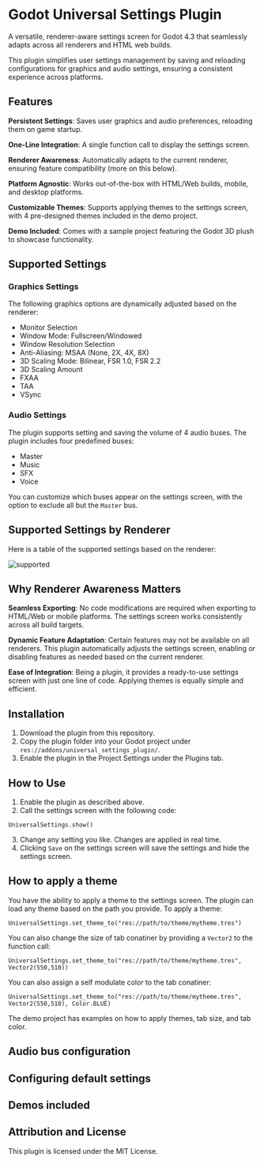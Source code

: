 # Godot Universal Settings Plugin

A versatile, renderer-aware settings screen for Godot 4.3 that seamlessly adapts across all renderers 
and HTML web builds.

This plugin simplifies user settings management by saving and reloading configurations for graphics 
and audio settings, ensuring a consistent experience across platforms.

## Features

**Persistent Settings**: Saves user graphics and audio preferences, reloading them on game startup.

**One-Line Integration**: A single function call to display the settings screen.

**Renderer Awareness**: Automatically adapts to the current renderer, ensuring feature compatibility (more on this below).

**Platform Agnostic**: Works out-of-the-box with HTML/Web builds, mobile, and desktop platforms.

**Customizable Themes**: Supports applying themes to the settings screen, with 4 pre-designed themes included in the demo project.

**Demo Included**: Comes with a sample project featuring the Godot 3D plush to showcase functionality.

## Supported Settings

### Graphics Settings

The following graphics options are dynamically adjusted based on the renderer:

- Monitor Selection
- Window Mode: Fullscreen/Windowed
- Window Resolution Selection
- Anti-Aliasing: MSAA (None, 2X, 4X, 8X)
- 3D Scaling Mode: Bilinear, FSR 1.0, FSR 2.2
- 3D Scaling Amount
- FXAA
- TAA
- VSync

### Audio Settings

The plugin supports setting and saving the volume of 4 audio buses. The plugin includes four predefined buses:

- Master
- Music
- SFX
- Voice

You can customize which buses appear on the settings screen, with the option to exclude all but the `Master` bus.

## Supported Settings by Renderer

Here is a table of the supported settings based on the renderer:

![supported](https://github.com/user-attachments/assets/a79b268c-8951-4b01-8048-0be181473e0d)


## Why Renderer Awareness Matters

**Seamless Exporting**:
No code modifications are required when exporting to HTML/Web or mobile platforms. The settings screen works consistently across all build targets.

**Dynamic Feature Adaptation**:
Certain features may not be available on all renderers. This plugin automatically adjusts the settings screen, enabling or disabling features as needed based on the current renderer.

**Ease of Integration**:
Being a plugin, it provides a ready-to-use settings screen with just one line of code. Applying themes is equally simple and efficient.

## Installation

1. Download the plugin from this repository.
2. Copy the plugin folder into your Godot project under `res://addons/universal_settings_plugin/`.
3. Enable the plugin in the Project Settings under the Plugins tab.

## How to Use 

1. Enable the plugin as described above.
2. Call the settings screen with the following code:
```gdscript
UniversalSettings.show()
```
3. Change any setting you like.  Changes are applied in real time.
4. Clicking `Save` on the settings screen will save the settings and hide the settings screen.

## How to apply a theme

You have the ability to apply a theme to the settings screen.  The plugin can load any theme based 
on the path you provide. To apply a theme:

```gdscript
UniversalSettings.set_theme_to("res://path/to/theme/mytheme.tres")
```
You can also change the size of tab conatiner by providing a `Vector2` to the function call:

```gdscript
UniversalSettings.set_theme_to("res://path/to/theme/mytheme.tres", Vector2(550,510))
```
You can also assign a self modulate color to the tab conatiner:

```gdscript
UniversalSettings.set_theme_to("res://path/to/theme/mytheme.tres", Vector2(550,510), Color.BLUE)
```

The demo project has examples on how to apply themes, tab size, and tab color.

## Audio bus configuration

## Configuring default settings

## Demos included

## Attribution and License

This plugin is licensed under the MIT License.
